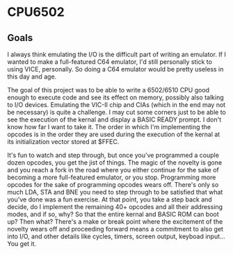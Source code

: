 # CPU6502

## Goals

I always think emulating the I/O is the difficult part of writing an emulator. If I wanted to make a full-featured C64 emulator, I'd still personally stick to using VICE, personally. So doing a C64 emulator would be pretty useless in this day and age.

The goal of this project was to be able to write a 6502/6510 CPU  good enough to execute code and see its effect on memory, possibly also talking to I/O devices. Emulating the VIC-II chip and CIAs (which in the end may not be necessary) is quite a challenge. I may cut some corners just to be able to see the execution of the kernal and display a BASIC READY prompt. I don't know how far I want to take it.  The order in which I'm implementing the opcodes is in the order they are used during the execution of the kernal at its initialization vector stored at $FFEC.

It's fun to watch and step through, but once you've programmed a couple dozen opcodes, you get the jist of things. The magic of the novelty is gone and you reach a fork in the road where you either continue for the sake of becoming a more full-featured emulator, or you stop. Programming more opcodes for the sake of programming opcodes wears off. There's only so much LDA, STA and BNE you need to step through to be satisfied that what you've done was a fun exercise. At that point, you take a step back and decide, do I implement the remaining 40+ opcodes and all their addressing modes, and if so, why? So that the entire kernal and BASIC ROM can boot up? Then what? There's a make or break point where the excitement of the novelty wears off and proceeding forward means a commitment to also get into I/O, and other details like cycles, timers, screen output, keyboad input...  You get it. 
